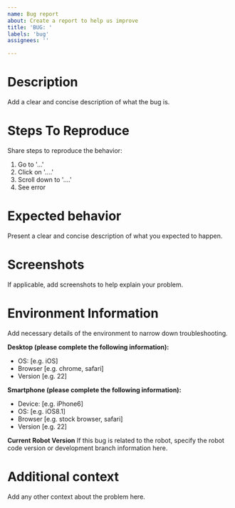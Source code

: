 ```yaml
---
name: Bug report
about: Create a report to help us improve
title: 'BUG: '
labels: 'bug'
assignees: ''

---
```


# Description
Add a clear and concise description of what the bug is.

# Steps To Reproduce
Share steps to reproduce the behavior:
1. Go to '...'
2. Click on '....'
3. Scroll down to '....'
4. See error

# Expected behavior 
Present a clear and concise description of what you expected to happen.

# Screenshots
If applicable, add screenshots to help explain your problem.

# Environment Information 
Add necessary details of the environment to narrow down troubleshooting. 

**Desktop (please complete the following information):**
 - OS: [e.g. iOS]
 - Browser [e.g. chrome, safari]
 - Version [e.g. 22]

**Smartphone (please complete the following information):**
 - Device: [e.g. iPhone6]
 - OS: [e.g. iOS8.1]
 - Browser [e.g. stock browser, safari]
 - Version [e.g. 22]

 **Current Robot Version**
If this bug is related to the robot, specify the robot code version or development branch information here. 

# Additional context
Add any other context about the problem here.
